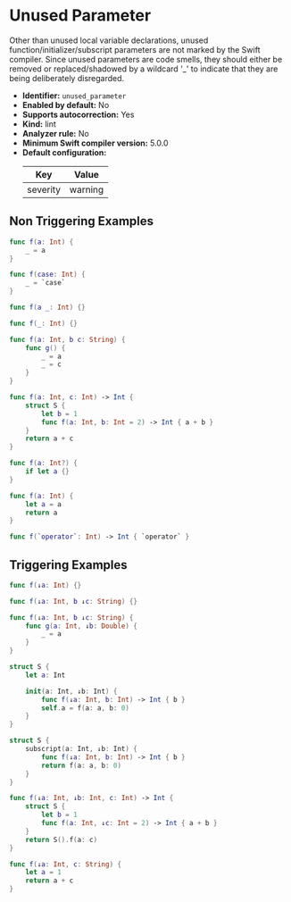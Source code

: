 # Unused Parameter

Other than unused local variable declarations, unused function/initializer/subscript parameters are not marked by the Swift compiler. Since unused parameters are code smells, they should either be removed or replaced/shadowed by a wildcard '_' to indicate that they are being deliberately disregarded.

* **Identifier:** `unused_parameter`
* **Enabled by default:** No
* **Supports autocorrection:** Yes
* **Kind:** lint
* **Analyzer rule:** No
* **Minimum Swift compiler version:** 5.0.0
* **Default configuration:**
  <table>
  <thead>
  <tr><th>Key</th><th>Value</th></tr>
  </thead>
  <tbody>
  <tr>
  <td>
  severity
  </td>
  <td>
  warning
  </td>
  </tr>
  </tbody>
  </table>

## Non Triggering Examples

```swift
func f(a: Int) {
    _ = a
}
```

```swift
func f(case: Int) {
    _ = `case`
}
```

```swift
func f(a _: Int) {}
```

```swift
func f(_: Int) {}
```

```swift
func f(a: Int, b c: String) {
    func g() {
        _ = a
        _ = c
    }
}
```

```swift
func f(a: Int, c: Int) -> Int {
    struct S {
        let b = 1
        func f(a: Int, b: Int = 2) -> Int { a + b }
    }
    return a + c
}
```

```swift
func f(a: Int?) {
    if let a {}
}
```

```swift
func f(a: Int) {
    let a = a
    return a
}
```

```swift
func f(`operator`: Int) -> Int { `operator` }
```

## Triggering Examples

```swift
func f(↓a: Int) {}
```

```swift
func f(↓a: Int, b ↓c: String) {}
```

```swift
func f(↓a: Int, b ↓c: String) {
    func g(a: Int, ↓b: Double) {
        _ = a
    }
}
```

```swift
struct S {
    let a: Int

    init(a: Int, ↓b: Int) {
        func f(↓a: Int, b: Int) -> Int { b }
        self.a = f(a: a, b: 0)
    }
}
```

```swift
struct S {
    subscript(a: Int, ↓b: Int) {
        func f(↓a: Int, b: Int) -> Int { b }
        return f(a: a, b: 0)
    }
}
```

```swift
func f(↓a: Int, ↓b: Int, c: Int) -> Int {
    struct S {
        let b = 1
        func f(a: Int, ↓c: Int = 2) -> Int { a + b }
    }
    return S().f(a: c)
}
```

```swift
func f(↓a: Int, c: String) {
    let a = 1
    return a + c
}
```